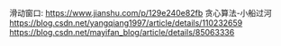 滑动窗口:
https://www.jianshu.com/p/129e240e82fb
贪心算法-小船过河
https://blog.csdn.net/yangqiang1997/article/details/110232659
https://blog.csdn.net/mayifan_blog/article/details/85063336
